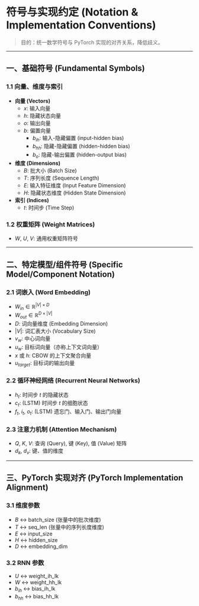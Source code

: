 # 符号与实现约定 (Notation & Implementation Conventions)

> 目的：统一数学符号与 PyTorch 实现的对齐关系，降低歧义。

---

## 一、基础符号 (Fundamental Symbols)

### 1.1 向量、维度与索引
- **向量 (Vectors)**
  - $x$: 输入向量
  - $h$: 隐藏状态向量
  - $o$: 输出向量
  - $b$: 偏置向量
    - $b_{ih}$: 输入-隐藏偏置 (input-hidden bias)
    - $b_{hh}$: 隐藏-隐藏偏置 (hidden-hidden bias)
    - $b_{o}$: 隐藏-输出偏置 (hidden-output bias)
- **维度 (Dimensions)**
  - $B$: 批大小 (Batch Size)
  - $T$: 序列长度 (Sequence Length)
  - $E$: 输入特征维度 (Input Feature Dimension)
  - $H$: 隐藏状态维度 (Hidden State Dimension)
- **索引 (Indices)**
  - $t$: 时间步 (Time Step)

### 1.2 权重矩阵 (Weight Matrices)
- $W$, $U$, $V$: 通用权重矩阵符号

---

## 二、特定模型/组件符号 (Specific Model/Component Notation)

### 2.1 词嵌入 (Word Embedding)
- $W_{in} \in \mathbb{R}^{|V| \times D}$
- $W_{out} \in \mathbb{R}^{D \times |V|}$
- $D$: 词向量维度 (Embedding Dimension)
- $|V|$: 词汇表大小 (Vocabulary Size)
- $v_w$: 中心词向量
- $u_w$: 目标词向量（亦称上下文词向量）
- $x$ 或 $h$: CBOW 的上下文聚合向量
- $u_{target}$: 目标词的输出向量

### 2.2 循环神经网络 (Recurrent Neural Networks)
- $h_t$: 时间步 $t$ 的隐藏状态
- $c_t$: (LSTM) 时间步 $t$ 的细胞状态
- $f_t$, $i_t$, $o_t$: (LSTM) 遗忘门、输入门、输出门向量

### 2.3 注意力机制 (Attention Mechanism)
- $Q$, $K$, $V$: 查询 (Query), 键 (Key), 值 (Value) 矩阵
- $d_k$, $d_v$: 键、值的维度

---

## 三、PyTorch 实现对齐 (PyTorch Implementation Alignment)

### 3.1 维度参数
- $B$ ↔ batch_size (张量中的批次维度)
- $T$ ↔ seq_len (张量中的序列长度维度)
- $E$ ↔ input_size
- $H$ ↔ hidden_size
- $D$ ↔ embedding_dim

### 3.2 RNN 参数
- $U$ ↔ weight_ih_lk
- $W$ ↔ weight_hh_lk
- $b_{ih}$ ↔ bias_ih_lk
- $b_{hh}$ ↔ bias_hh_lk
